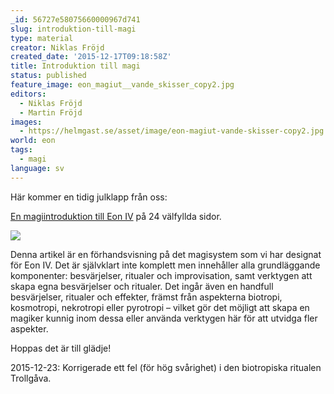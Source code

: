 ```yaml
---
_id: 56727e58075660000967d741
slug: introduktion-till-magi
type: material
creator: Niklas Fröjd
created_date: '2015-12-17T09:18:58Z'
title: Introduktion till magi
status: published
feature_image: eon_magiut__vande_skisser_copy2.jpg
editors:
  - Niklas Fröjd
  - Martin Fröjd
images:
  - https://helmgast.se/asset/image/eon-magiut-vande-skisser-copy2.jpg
world: eon
tags:
  - magi
language: sv
---
```

Här kommer en tidig julklapp från oss:

[En magiintroduktion till Eon IV](https://fablr.co/asset/download/intro-magi-2015-12-23.pdf) på 24 välfyllda sidor.

![](https://fablr.co/asset/image/eon-magiut-vande-skisser-copy2.jpg)

Denna artikel är en förhandsvisning på det magisystem som vi har designat för Eon IV. Det är självklart inte komplett men innehåller alla grundläggande komponenter: besvärjelser, ritualer och improvisation, samt verktygen att skapa egna besvärjelser och ritualer. Det ingår även en handfull besvärjelser, ritualer och effekter, främst från aspekterna biotropi, kosmotropi, nekrotropi eller pyrotropi – vilket gör det möjligt att skapa en magiker kunnig inom dessa eller använda verktygen här för att utvidga fler aspekter.

Hoppas det är till glädje!

2015-12-23: Korrigerade ett fel (för hög svårighet) i den biotropiska ritualen Trollgåva.
